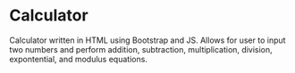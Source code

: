 # Calculator
Calculator written in HTML using Bootstrap and JS. Allows for user to input two numbers and perform addition, subtraction, 
multiplication, division, expontential, and modulus equations. 
